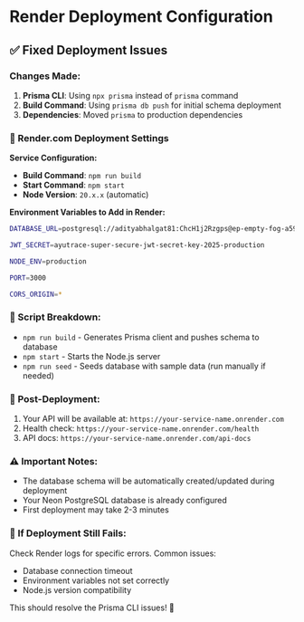 # Render Deployment Configuration

## ✅ Fixed Deployment Issues

### Changes Made:
1. **Prisma CLI**: Using `npx prisma` instead of `prisma` command
2. **Build Command**: Using `prisma db push` for initial schema deployment
3. **Dependencies**: Moved `prisma` to production dependencies

### 🚀 Render.com Deployment Settings

**Service Configuration:**
- **Build Command**: `npm run build`
- **Start Command**: `npm start`
- **Node Version**: `20.x.x` (automatic)

**Environment Variables to Add in Render:**
```bash
DATABASE_URL=postgresql://adityabhalgat81:ChcH1j2Rzgps@ep-empty-fog-a593v8uy-pooler.us-east-2.aws.neon.tech/test?sslmode=require&channel_binding=require

JWT_SECRET=ayutrace-super-secure-jwt-secret-key-2025-production

NODE_ENV=production

PORT=3000

CORS_ORIGIN=*
```

### 📝 Script Breakdown:
- `npm run build` - Generates Prisma client and pushes schema to database
- `npm start` - Starts the Node.js server
- `npm run seed` - Seeds database with sample data (run manually if needed)

### 🔧 Post-Deployment:
1. Your API will be available at: `https://your-service-name.onrender.com`
2. Health check: `https://your-service-name.onrender.com/health`
3. API docs: `https://your-service-name.onrender.com/api-docs`

### ⚠️ Important Notes:
- The database schema will be automatically created/updated during deployment
- Your Neon PostgreSQL database is already configured
- First deployment may take 2-3 minutes

### 🐛 If Deployment Still Fails:
Check Render logs for specific errors. Common issues:
- Database connection timeout
- Environment variables not set correctly
- Node.js version compatibility

This should resolve the Prisma CLI issues! 🚀
